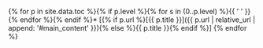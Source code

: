 {% for p in site.data.toc %}{% if p.level %}{% for s in (0..p.level) %}{{ '  ' }}{% endfor %}{% endif %}* [{% if p.url %}[{{ p.title }}]({{ p.url | relative_url | append: '#main_content' }}){% else %}{{ p.title }}{% endif %}]
{% endfor %}
